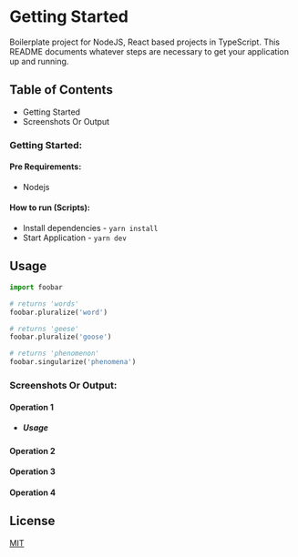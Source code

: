 # Getting Started
Boilerplate project for NodeJS, React based projects in TypeScript. This README documents whatever steps are necessary to get your application up and running.

## Table of Contents
- Getting Started
- Screenshots Or Output

### Getting Started:

#### Pre Requirements:
- Nodejs

#### How to run (Scripts):
- Install dependencies - `yarn install`
- Start Application - `yarn dev`

## Usage

```python
import foobar

# returns 'words'
foobar.pluralize('word')

# returns 'geese'
foobar.pluralize('goose')

# returns 'phenomenon'
foobar.singularize('phenomena')
```

### Screenshots Or Output:

#### Operation 1

- ##### Usage
#### Operation 2
#### Operation 3
#### Operation 4

## License

[MIT](https://choosealicense.com/licenses/mit/)